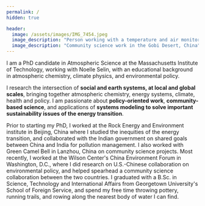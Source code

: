 ```yaml
---
permalink: /
hidden: true

header:
  image: /assets/images/IMG_7454.jpeg
  image_description: "Person working with a temperature and air monitor in the desert"
  image_description: "Community science work in the Gobi Desert, China"  
---
```

I am a PhD candidate in Atmospheric Science at the Massachusetts Institute of Technology, working with Noelle Selin, with an educational background in atmospheric chemistry, climate physics, and environmental policy.

I research the intersection of **social and earth systems, at local and global scales**, bringing together atmospheric chemistry, energy systems, climate, health and policy. I am passionate about **policy-oriented work**, **community-based science**, and applications of **systems modeling to solve important sustainability issues of the energy transition**. 

Prior to starting my PhD, I worked at the Rock Energy and Environment institute in Beijing, China where I studied the inequities of the energy transition, and collaborated with the Indian government on shared goals between China and India for pollution management. I also worked with Green Camel Bell in Lanzhou, China on community science projects. Most recently, I worked at the Wilson Center's China Environment Forum in Washington, D.C., where I did research on U.S.-Chinese collaboration on environmental policy, and helped spearhead a community science collaboration between the two countries. I graduated with a B.Sc. in Science, Technology and International Affairs from Georgetown University's School of Foreign Service, and spend my free time throwing pottery, running trails, and rowing along the nearest body of water I can find.
